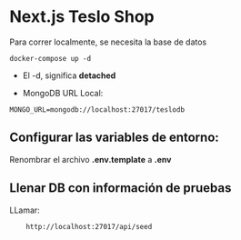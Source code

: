 # Next.js Teslo Shop

Para correr localmente, se necesita la base de datos

```
docker-compose up -d
```

- El -d, significa **detached**

- MongoDB URL Local:

```
MONGO_URL=mongodb://localhost:27017/teslodb
```

## Configurar las variables de entorno:

Renombrar el archivo **.env.template** a **.env**

## Llenar DB con información de pruebas

LLamar:

```
    http://localhost:27017/api/seed
```
